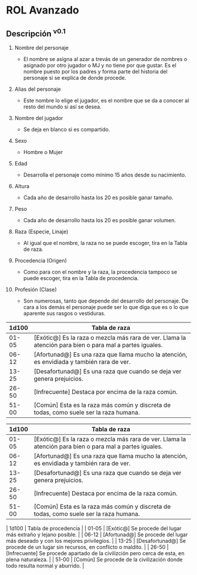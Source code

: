 # ROL Avanzado
## Descripción <sup>v0.1</sup>

1. Nombre del personaje
	- El nombre se asigna al azar a trevás de un generador de nombres o asignado por otro jugador o MJ y no tiene por que gustar. Es el nombre puesto por los padres y forma parte del historia del personaje si se explica de donde procede.

1. Alias del personaje
	- Este nombre lo elige el jugador, es el nombre que se da a conocer al resto del mundo si así se desea.

1. Nombre del jugador
	- Se deja en blanco si es compartido.

1. Sexo
	- Hombre o Mujer

1. Edad
	- Desarrolla el personaje como mínimo 15 años desde su nacimiento.

1. Altura
	- Cada año de desarrollo hasta los 20 es posible ganar tamaño.

1. Peso
	- Cada año de desarrollo hasta los 20 es posible ganar volumen.

1. Raza (Especie, Linaje)
	- Al igual que el nombre, la raza no se puede escoger, tira en la Tabla de raza.

1. Procedencia (Origen)
	- Como para con el nombre y la raza, la procedencia tampoco se puede escoger, tira en la Tabla de procedencia.

1. Profesión (Clase)
	- Son numerosas, tanto que depende del desarrollo del personaje. De cara a los demás el personaje puede ser lo que diga que es o lo que aparente sus rasgos o vestiduras.

| 1d100 | Tabla de raza |
| ----- | ----- |
| 01-05 | [Exótic@] Es la raza o mezcla más rara de ver. Llama la atención para bien o para mal a partes iguales. |
| 06-12 | [Afortunad@] Es una raza que llama mucho la atención, es envidiada y también rara de ver. |
| 13-25 | [Desafortunad@] Es una raza que cuando se deja ver genera prejuicios. |
| 26-50 | [Infrecuente] Destaca por encima de la raza común. |
| 51-00 | [Común] Esta es la raza más común y discreta de todas, como suele ser la raza humana. |

| 1d100 | Tabla de raza |
| ----- | ----- |
| 01-05 | [Exótic@] Es la raza o mezcla más rara de ver. Llama la atención para bien o para mal a partes iguales. |
| 06-12 | [Afortunad@] Es una raza que llama mucho la atención, es envidiada y también rara de ver. |
| 13-25 | [Desafortunad@] Es una raza que cuando se deja ver genera prejuicios. |
| 26-50 | [Infrecuente] Destaca por encima de la raza común. |
| 51-00 | [Común] Esta es la raza más común y discreta de todas, como suele ser la raza humana. |

| 1d100 | Tabla de procedencia |
| 01-05 | [Exótic@] Se procede del lugar más extraño y lejano posible. |
| 06-12 | [Afortunad@] Se procede del lugar más deseado y con los mejores privilegios. |
| 13-25 | [Desafortunad@] Se procede de un lugar sin recursos, en conflicto o maldito. |
| 26-50 | [Infrecuente] Se procede apartado de la civilizción pero cerca de esta, en plena naturaleza. |
| 51-00 | [Común] Se procede de la civilización donde todo resulta normal y aburrido. |
